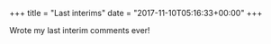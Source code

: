+++
title = "Last interims"
date = "2017-11-10T05:16:33+00:00"
+++

Wrote my last interim comments ever!
			